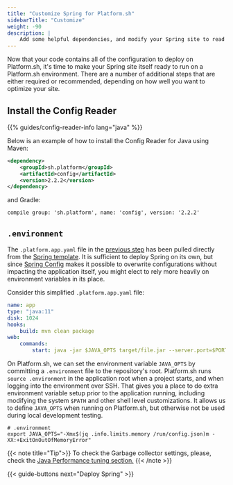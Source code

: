 ```yaml
---
title: "Customize Spring for Platform.sh"
sidebarTitle: "Customize"
weight: -90
description: |
    Add some helpful dependencies, and modify your Spring site to read from a Platform.sh environment.
---
```


Now that your code contains all of the configuration to deploy on Platform.sh, it's time to make your Spring site itself ready to run on a Platform.sh environment. There are a number of additional steps that are either required or recommended, depending on how well you want to optimize your site.

## Install the Config Reader

{{% guides/config-reader-info lang="java" %}}

Below is an example of how to install the Config Reader for Java using Maven:

```xml
<dependency>
    <groupId>sh.platform</groupId>
    <artifactId>config</artifactId>
    <version>2.2.2</version>
</dependency>
```

and Gradle:

```txt
compile group: 'sh.platform', name: 'config', version: '2.2.2'
```

## `.environment`

The `.platform.app.yaml` file in the [previous step](./configure.md#application-container-platformappyaml)
has been pulled directly from the [Spring template](https://github.com/platformsh-templates/spring-mvc-maven-mongodb/blob/master/.platform.app.yaml).
It is sufficient to deploy Spring on its own, but since [Spring Config](https://docs.spring.io/spring-boot/docs/current/reference/html/features.html#features.external-config.typesafe-configuration-properties.relaxed-binding.environment-variables)
makes it possible to overwrite configurations without impacting the application itself,
you might elect to rely more heavily on environment variables in its place.

Consider this simplified `.platform.app.yaml` file:

```yaml
name: app
type: "java:11"
disk: 1024
hooks:
    build: mvn clean package
web:
    commands:
        start: java -jar $JAVA_OPTS target/file.jar --server.port=$PORT
```

On Platform.sh, we can set the environment variable `JAVA_OPTS` by committing a `.environment` file to the repository's root. Platform.sh runs `source .environment` in the application root when a project starts, and when logging into the environment over SSH.
That gives you a place to do extra environment variable setup prior to the application running, including modifying the system `$PATH` and other shell level customizations.
It allows us to define `JAVA_OPTS` when running on Platform.sh, but otherwise not be used during local development testing. 

```shell
# .environment
export JAVA_OPTS="-Xmx$(jq .info.limits.memory /run/config.json)m -XX:+ExitOnOutOfMemoryError"
```

{{< note title="Tip">}}
To check the Garbage collector settings, please, check the [Java Performance tuning section.](/languages/java/tuning.md)
{{< /note >}}

{{< guide-buttons next="Deploy Spring" >}}
